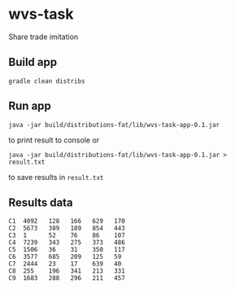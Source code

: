 # wvs-task
Share trade imitation

## Build app

```
gradle clean distribs
```

## Run app

```
java -jar build/distributions-fat/lib/wvs-task-app-0.1.jar
```

to print result to console or
 
```
java -jar build/distributions-fat/lib/wvs-task-app-0.1.jar > result.txt
```

to save results in `result.txt`

## Results data

```
C1  4092   128   166   629   170
C2  5673   389   189   854   443
C3  1      52    76    86    107
C4  7239   343   275   373   486
C5  1506   36    31    350   117
C6  3577   685   209   125   59
C7  2444   23    17    639   40
C8  255    196   341   213   331
C9  1683   288   296   211   457
```